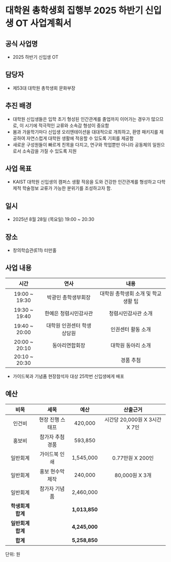 대학원 총학생회 집행부 2025 하반기 신입생 OT 사업계획서
===

## 공식 사업명
- 2025 하반기 신입생 OT

## 담당자
- 제53대 대학원 총학생회 문화부장

## 추진 배경
- 대학원 신입생들은 입학 초기 형성된 인간관계를 졸업까지 이어가는 경우가 많으므로, 이 시기에 적극적인 교류와 소속감 형성이 중요함
- 봄과 가을학기마다 신입생 오리엔테이션을 대대적으로 개최하고, 환영 패키지를 제공하여 자연스럽게 대학원 생활에 적응할 수 있도록 기회를 제공함
- 새로운 구성원들이 빠르게 친목을 다지고, 연구와 학업뿐만 아니라 공동체의 일원으로서 소속감을 가질 수 있도록 지원


## 사업 목표
- KAIST 대학원 신입생의 캠퍼스 생활 적응을 도와 건강한 인간관계를 형성하고 다학제적 학술정보 교류가 가능한 분위기를 조성하고자 함.

## 일시
- 2025년 8월 28일 (목요일) 19:00 ~ 20:30

## 장소
- 창의학습관(E11) 터만홀

## 사업 내용
|  **시간** |   **연사**   |   **내용**   |
| :--------: | :----------------------------------------: |:-----------------------------------: |
|  19:00 ~ 19:30  |   박광민 총학생부회장  |  대학원 총학생회 소개 및 학교 생활 팁       |
|  19:30 ~ 19:40  |   한예은 청렴시민감사관  |  청렴시민감사관 소개  |
|  19:40 ~ 20:00  |   대학원 인권센터 학생상담원  |  인권센터 활동 소개  |
|  20:00 ~ 20:10  |   동아리연합회장  |  대학원 동아리 소개  |
|  20:10 ~ 20:30  |      |   경품 추첨      |

- 가이드북과 기념품 현장참석자 대상 25학번 신입생에게 배포


## 예산
|  **비목** |   **세목**   | **예산** | **산출근거** |
| :--------: | :------------------------------------------------------: | :------------: | :-------------: |
|   인건비   |                    현장 진행 스태프                     |   420,000    | 시간당 20,000원 X 3시간 X 7인 |
|   홍보비   |                    참가자 추첨 경품                      |   593,850    |  |
|  일반회계  |                    가이드북 인쇄                     |   1,545,000    | 0.77만원 X 200인 |
|  일반회계  |                    홍보 현수막 제작                  |   240,000    | 80,000원 X 3개 |
|  일반회계  |                    참가자 기념품                      |   2,460,000    |  |
|  **학생회계 합계**  |                                                          | **1,013,850** |                 |
|  **일반회계 합계**  |                                                          | **4,245,000** |                 |
|  **합계**  |                                                          | **5,258,850** |                 |

단위: 원


